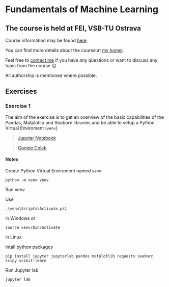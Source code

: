 # Fundamentals of Machine Learning
## The course is held at FEI, VSB-TU Ostrava

Course information may be found [here](https://homel.vsb.cz/~pla06/).

You can find more details about the course at [my homel](https://homel.vsb.cz/~svo0175/).

Feel free to [contact me](radek.svoboda@vsb.cz) if you have any questions or want to discuss any topic from the course 😊

All authorship is mentioned where possible.

## Exercises
### Exercise 1
The aim of the exercise is to get an overview of the basic capabilities of the Pandas, Matplotlib and Seaborn libraries and be able to setup a Python Virtual Enviroment (`venv`)

> [Jupyter Notebook](https://github.com/rasvob/VSB-FEI-Fundamentals-of-Machine-Learning-Exercises/blob/main/fml_01.ipynb)

> [Google Colab](https://colab.research.google.com/github/rasvob/VSB-FEI-Fundamentals-of-Machine-Learning-Exercises/blob/main/fml_01.ipynb)

#### Notes
Create Python Virtual Enviroment named `venv`

```
python -m venv venv
```


Run venv

Use
```
.\venv\Scripts\Activate.ps1
```
in Windows or
```
source venv/bin/activate
```
in Linux


Intall python packages

```
pip install jupyter jupyterlab pandas matplotlib requests seaborn scipy scikit-learn
```


Run Jupyter lab

```
jupyter lab
```